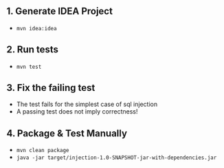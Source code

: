 ## 1. Generate IDEA Project
* ```mvn idea:idea```

## 2. Run tests
* ```mvn test```

## 3. Fix the failing test
* The test fails for the simplest case of sql injection
* A passing test does not imply correctness!

## 4. Package & Test Manually
* ```mvn clean package```
* ```java -jar target/injection-1.0-SNAPSHOT-jar-with-dependencies.jar```
